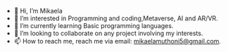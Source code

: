 - 👋 Hi, I’m Mikaela
- 👀 I’m interested in Programming and coding,Metaverse, AI and AR/VR.
- 🌱 I’m currently learning Basic programming languages.
- 💞️ I’m looking to collaborate on any project involving my interests.
- 📫 How to reach me, reach me via email: mikaelamuthoni5@gmail.com.

<!---
MMKamunya/MMKamunya is a ✨ special ✨ repository because its `README.md` (this file) appears on your GitHub profile.
You can click the Preview link to take a look at your changes.
--->
